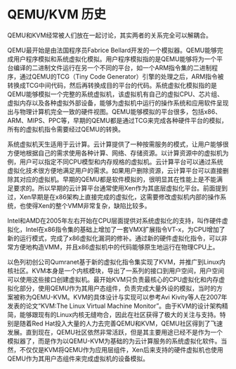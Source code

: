 
# QEMU/KVM 历史

QEMU和KVM经常被人们放在一起讨论，其实两者的关系完全可以解耦合。

QEMU最开始是由法国程序员Fabrice Bellard开发的一个模拟器。QEMU能够完成用户程序模拟和系统虚拟化模拟。用户程序模拟指的是QEMU能够将为一个平台编译的二进制文件运行在另一个不同的平台，如一个ARM指令集的二进制程序，通过QEMU的TCG（Tiny Code Generator）引擎的处理之后，ARM指令被转换成TCG中间代码，然后再转换成目的平台的代码。系统虚拟化模拟指的是QEMU能够模拟一个完整的系统虚拟机，该虚拟机有自己的虚拟CPU、芯片组、虚拟内存以及各种虚拟外部设备，能够为虚拟机中运行的操作系统和应用软件呈现出与物理计算机完全一致的硬件视图。QEMU能够模拟的平台很多，包括x86、ARM、MIPS、PPC等，早期的QEMU都是通过TCG来完成各种硬件平台的模拟，所有的虚拟机指令需要经过QEMU的转换。

系统虚拟机天生适用于云计算。云计算提供了一种按需服务的模式，让用户能够很方便地根据自己的需求使用各种计算、网络、存储资源。以计算资源中的虚拟机为例，用户可以指定不同CPU模型和内存规格的虚拟机。云计算平台可以通过系统虚拟化技术很方便地满足用户的需求。如果用户删除资源，云计算平台可以直接删除其对应的虚拟机。早期的QEMU都是软件模拟的，很明显其在性能上是不能满足要求的。所以早期的云计算平台通常使用Xen作为其底层虚拟化平台。前面提到过，Xen早期是在x86架构上直接完成的虚拟化，这需要修改虚拟机内部的操作系统，也使得Xen的整个VMM非常复杂，缺陷比较多。

Intel和AMD在2005年左右开始在CPU层面提供对系统虚拟化的支持，叫作硬件虚拟化，Intel在x86指令集的基础上增加了一套VMX扩展指令VT-x，为CPU增加了新的运行模式，完成了x86虚拟化漏洞的修补。通过新的硬件虚拟化指令，可以非常方便地构造VMM，并且x86虚拟机中的代码能够原生地运行在物理CPU上。

以色列初创公司Qumranet基于新的虚拟化指令集实现了KVM，并推广到Linux内核社区。KVM本身是一个内核模块，导出了一系列的接口到用户空间，用户空间可以使用这些接口创建虚拟机。最开始KVM只负责最核心的CPU虚拟化和内存虚拟化部分，使用QEMU作为其用户态组件，负责完成大量外设的模拟，当时的方案被称为QEMU-KVM。KVM的具体设计与实现可以参考Avi Kivity等人在2007年发表的论文“KVM:The Linux Virtual Machine Monitor”。由于KVM的设计架构精简，能够跟现有的Linux内核无缝吻合，因此在社区获得了极大的关注与支持。特别是随着Red Hat投入大量的人力去完善QEMU和KVM，QEMU社区得到了飞速发展。直到现在，QEMU社区依然非常活跃，但是其主要用途已经不是作为一个模拟器了，而是作为以QEMU-KVM为基础的为云计算服务的系统虚拟化软件。当然，不仅仅是KVM将QEMU作为应用层组件，Xen后来支持的硬件虚拟机也使用QEMU作为其用户态组件来完成虚拟机的设备模拟。

